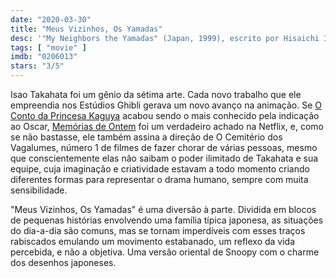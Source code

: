 ```yaml
---
date: "2020-03-30"
title: "Meus Vizinhos, Os Yamadas"
desc: '"My Neighbors the Yamadas" (Japan, 1999), escrito por Hisaichi Ishii, Isao Takahata e Leo Chu, dirigido por Isao Takahata, com Yukiji Asaoka, Tôru Masuoka e Masako Araki.'
tags: [ "movie" ]
imdb: "0206013"
stars: "3/5"
---
```

Isao Takahata foi um gênio da sétima arte. Cada novo trabalho que ele empreendia nos Estúdios Ghibli gerava um novo avanço na animação. Se [O Conto da Princesa Kaguya](/o-conto-da-princesa-kaguya) acabou sendo o mais conhecido pela indicação ao Oscar, [Memórias de Ontem](/memorias-de-ontem) foi um verdadeiro achado na Netflix, e, como se não bastasse, ele também assina a direção de O Cemitério dos Vagalumes, número 1 de filmes de fazer chorar de várias pessoas, mesmo que conscientemente elas não saibam o poder ilimitado de Takahata e sua equipe, cuja imaginação e criatividade estavam a todo momento criando diferentes formas para representar o drama humano, sempre com muita sensibilidade.

"Meus Vizinhos, Os Yamadas" é uma diversão à parte. Dividida em blocos de pequenas histórias envolvendo uma família típica japonesa, as situações do dia-a-dia são comuns, mas se tornam imperdíveis com esses traços rabiscados emulando um movimento estabanado, um reflexo da vida percebida, e não a objetiva. Uma versão oriental de Snoopy com o charme dos desenhos japoneses.
